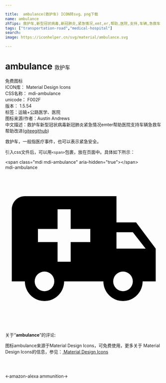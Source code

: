 ```yaml
---

title:  ambulance(救护车) ICON转svg、png下载
name: ambulance
zhTips: 救护车,新型冠状病毒,新冠肺炎,紧急情况,emt,er,帮助,医院,支持,车辆,急救车
tags: ["transportation-road","medical-hospital"]
search: 
image: https://iconhelper.cn/svg/material/ambulance.svg

---
```


# ambulance  <small style="font-size: 60%;font-weight: 100">救护车</small>


<div class="detail-page">
<p>
<span><span class="badge-success badge">免费图标</span> </span>
<br/>
<span>
ICON库：
<span class="badge-secondary badge">Material Design Icons</span> 
</span>
<br/>
<span>
CSS名称：
<span class="badge-secondary badge">mdi-ambulance</span> 
</span>
<br/>
<span>
unicode：
<span class="badge-secondary badge">F002F</span> 
<copy-btn content='F002F' btn-title=""></copy-btn>
<copy-btn :content='String.fromCodePoint(parseInt("F002F", 16))' btn-title="复制U"></copy-btn>
</span>
<br/>
<span>
版本：
<span class="badge-secondary badge">1.5.54</span> 
</span><br/><span>标签：<span class="badge-light badge"><router-link to="/tags/transportation-road.html">运输+公路</router-link></span><span class="badge-light badge"><router-link to="/tags/medical-hospital.html">医学、医院</router-link></span></span>
<br/>
<span>图标来源/作者：<span class="badge-light badge">Austin Andrews</span></span> 
<br/>
<span class="zh-detail">中文描述：<span class="badge-primary badge">救护车</span><span class="badge-primary badge">新型冠状病毒</span><span class="badge-primary badge">新冠肺炎</span><span class="badge-primary badge">紧急情况</span><span class="badge-primary badge">emt</span><span class="badge-primary badge">er</span><span class="badge-primary badge">帮助</span><span class="badge-primary badge">医院</span><span class="badge-primary badge">支持</span><span class="badge-primary badge">车辆</span><span class="badge-primary badge">急救车</span><span class="help-link"><span>帮助改进</span>(<a href="https://gitee.com/liuwave/icon-helper/edit/master/json/material/ambulance.json" target="_blank" rel="noopener noreferrer">gitee</a><a href="https://github.com/liuwave/icon-helper/edit/master/json/material/ambulance.json" target="_blank" rel="noopener noreferrer">github</a></span>)</span><br/>
</p>
</div><div class="description description alert alert-light">救护车，一般指医疗事件，也可以表示紧急安全。</div>
<div class="alert alert-dark">
  <i class="mdi mdi-ambulance mdi-48px"></i>
  <i class="mdi mdi-ambulance mdi-36px"></i>
  <i class="mdi mdi-ambulance mdi-24px"></i>
  <i class="mdi mdi-ambulance mdi-18px"></i>
</div>
<div>
  <p>引入css文件后，可以用<code>&lt;span&gt;</code>包裹，放在页面中。具体如下所示：    
  </p>
  <div class="alert alert-primary" style="font-size: 14px">
    &lt;span class="mdi mdi-ambulance" aria-hidden="true"&gt;&lt;/span&gt;
    <copy-btn content='<span class="mdi mdi-ambulance" aria-hidden="true"></span>'></copy-btn>
  </div>
  <div class="alert alert-secondary">
    <i class="mdi mdi-ambulance"
    style="font-size: 24px"
    aria-hidden="true"></i> mdi-ambulance
    <copy-btn content="mdi-ambulance" btn-title="复制图标名称"></copy-btn>
  </div>
</div>
<div id="svg" class="svg-wrap">
<svg xmlns="http://www.w3.org/2000/svg" viewBox="0 0 24 24"><path d="M18,18.5A1.5,1.5 0 0,0 19.5,17A1.5,1.5 0 0,0 18,15.5A1.5,1.5 0 0,0 16.5,17A1.5,1.5 0 0,0 18,18.5M19.5,9.5H17V12H21.46L19.5,9.5M6,18.5A1.5,1.5 0 0,0 7.5,17A1.5,1.5 0 0,0 6,15.5A1.5,1.5 0 0,0 4.5,17A1.5,1.5 0 0,0 6,18.5M20,8L23,12V17H21A3,3 0 0,1 18,20A3,3 0 0,1 15,17H9A3,3 0 0,1 6,20A3,3 0 0,1 3,17H1V6C1,4.89 1.89,4 3,4H17V8H20M8,6V9H5V11H8V14H10V11H13V9H10V6H8Z" /></svg>
</div>
<detail full-name='mdi-ambulance'></detail>
<div class="icon-detail__container">
<p>关于“<b>ambulance</b>”的评论:</p>
</div>
<Vssue title="关于“ambulance”的评论" />    
<div><p>图标ambulance来源于Material Design Icons，可免费使用，更多关于 Material Design Icons的信息，参见：<a target="_blank" href="https://iconhelper.cn/material.html"> Material Design Icons</a>
</p></div>

<div style="padding:2rem 0 " class="page-nav"><p class="inner"><span class="prev">←<router-link to="/icon/amazon-alexa.html">amazon-alexa</router-link></span> <span class="next"><router-link to="/icon/ammunition.html">ammunition</router-link>→</span></p></div>

